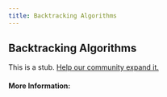 ```yaml
---
title: Backtracking Algorithms
---
```


## Backtracking Algorithms

This is a stub. [Help our community expand it.](https://github.com/freeCodeCamp/guide-articles/tree/master/articles/Computer-Science/Backtracking-Algorithms/index.md)

<!-- The article goes here, in GitHub-flavored Markdown. Feel free to add YouTube videos, images, and CodePen/JSBin embeds  -->

#### More Information:
<!-- Please add any articles you think might be helpful to read before writing the article -->


